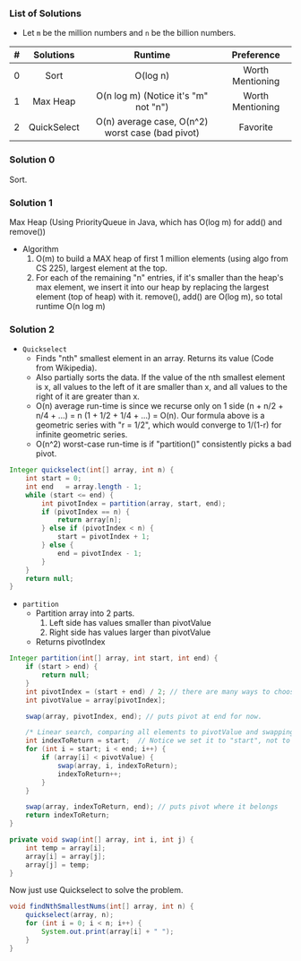 ### List of Solutions

- Let `m` be the million numbers and `n` be the billion numbers.

| # |  Solutions  |                    Runtime                       |    Preference    |
|:-:|:-----------:|:------------------------------------------------:|:----------------:|
| 0 | Sort        | O(log n)                                         | Worth Mentioning |
| 1 | Max Heap    | O(n log m) (Notice it's "m" not "n")             | Worth Mentioning |
| 2 | QuickSelect | O(n) average case, O(n^2) worst case (bad pivot) |     Favorite     |


### Solution 0

Sort.

### Solution 1

Max Heap (Using PriorityQueue in Java, which has O(log m) for add() and remove())

- Algorithm
  1. O(m) to build a MAX heap of first 1 million elements (using algo from CS 225), largest element at the top.
  1. For each of the remaining "n" entries, if it's smaller than the heap's max element, we insert it into our heap by replacing the largest element (top of heap) with it. remove(), add() are O(log m), so total runtime O(n log m)

### Solution 2

- `Quickselect`
  - Finds "nth" smallest element in an array. Returns its value (Code from Wikipedia).
  - Also partially sorts the data. If the value of the nth smallest element is x, all values to the left of it are smaller than x, and all values to the right of it are greater than x.
  - O(n) average run-time is since we recurse only on 1 side (n + n/2 + n/4 + ...) = n (1 + 1/2 + 1/4 + ...) = O(n). Our formula above is a geometric series with "r = 1/2", which would converge to 1/(1-r) for infinite geometric series.
  - O(n^2) worst-case run-time is if "partition()" consistently picks a bad pivot.

```java
Integer quickselect(int[] array, int n) {
    int start = 0;
    int end   = array.length - 1;
    while (start <= end) {
        int pivotIndex = partition(array, start, end);
        if (pivotIndex == n) {
            return array[n];
        } else if (pivotIndex < n) {
            start = pivotIndex + 1;
        } else {
            end = pivotIndex - 1;
        }
    }
    return null;
}
```

- `partition`
  - Partition array into 2 parts.
    1. Left side has values smaller than pivotValue
    1. Right side has values larger than pivotValue
  - Returns pivotIndex

```java
Integer partition(int[] array, int start, int end) {
    if (start > end) {
        return null;
    }
    int pivotIndex = (start + end) / 2; // there are many ways to choose a pivot
    int pivotValue = array[pivotIndex];

    swap(array, pivotIndex, end); // puts pivot at end for now.

    /* Linear search, comparing all elements to pivotValue and swapping as necessary */
    int indexToReturn = start;	// Notice we set it to "start", not to "0".
    for (int i = start; i < end; i++) {
        if (array[i] < pivotValue) {
            swap(array, i, indexToReturn);
            indexToReturn++;
        }
    }

    swap(array, indexToReturn, end); // puts pivot where it belongs
    return indexToReturn;
}

private void swap(int[] array, int i, int j) {
    int temp = array[i];
    array[i] = array[j];
    array[j] = temp;
}
```

Now just use Quickselect to solve the problem.

```Java
void findNthSmallestNums(int[] array, int n) {
    quickselect(array, n);
    for (int i = 0; i < n; i++) {
        System.out.print(array[i] + " ");
    }
}
```
